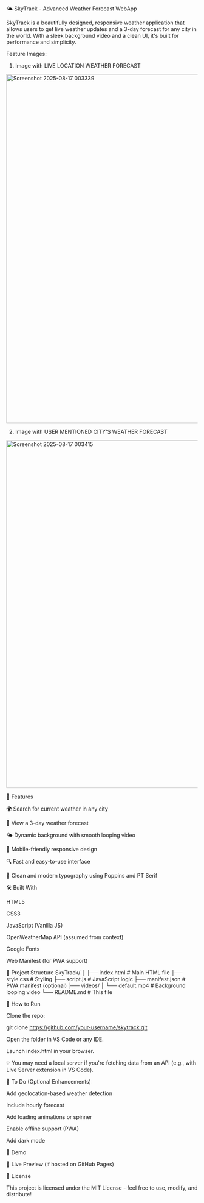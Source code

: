🌤️ SkyTrack - Advanced Weather Forecast WebApp

SkyTrack is a beautifully designed, responsive weather application that allows users to get live weather updates and a 3-day forecast for any city in the world. With a sleek background video and a clean UI, it's built for performance and simplicity.

Feature Images:
1. Image with LIVE LOCATION WEATHER FORECAST
<img width="1920" height="916" alt="Screenshot 2025-08-17 003339" src="https://github.com/user-attachments/assets/04437154-7dd0-4dd9-b71c-9ded80963096" />

2. Image with USER MENTIONED CITY'S WEATHER FORECAST
<img width="1920" height="913" alt="Screenshot 2025-08-17 003415" src="https://github.com/user-attachments/assets/826c1395-5fd5-45b0-a811-8b637b225a54" />


🚀 Features

🌍 Search for current weather in any city

📆 View a 3-day weather forecast

🌤️ Dynamic background with smooth looping video

📱 Mobile-friendly responsive design

🔍 Fast and easy-to-use interface

🌈 Clean and modern typography using Poppins and PT Serif

🛠️ Built With

HTML5

CSS3

JavaScript (Vanilla JS)

OpenWeatherMap API (assumed from context)

Google Fonts

Web Manifest (for PWA support)

📁 Project Structure
SkyTrack/
│
├── index.html          # Main HTML file
├── style.css           # Styling
├── script.js           # JavaScript logic
├── manifest.json       # PWA manifest (optional)
├── videos/
│   └── default.mp4     # Background looping video
└── README.md           # This file

🔧 How to Run

Clone the repo:

git clone https://github.com/your-username/skytrack.git


Open the folder in VS Code or any IDE.

Launch index.html in your browser.

💡 You may need a local server if you're fetching data from an API (e.g., with Live Server extension in VS Code).

🧠 To Do (Optional Enhancements)

 Add geolocation-based weather detection

 Include hourly forecast

 Add loading animations or spinner

 Enable offline support (PWA)

 Add dark mode

📸 Demo

🔗 Live Preview (if hosted on GitHub Pages)

📜 License

This project is licensed under the MIT License - feel free to use, modify, and distribute!
